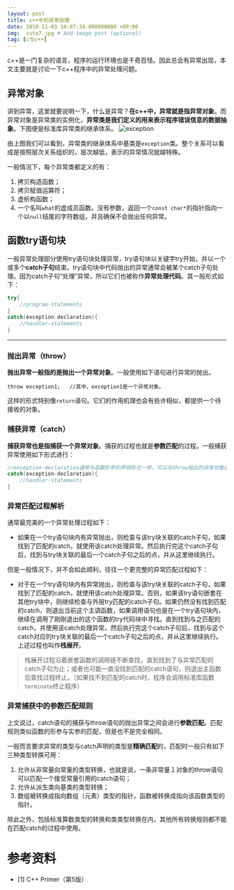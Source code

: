 ```yaml
---
layout: post
title: c++中的异常处理
date: 2018-11-03 10:07:24.000000000 +09:00
img:  cute7.jpg # Add image post (optional)
tag: [c与c++]
---
```


c++是一门复杂的语言，程序的运行环境也是千奇百怪。因此总会有异常出现，本文主要就是讨论一下c++程序中的异常处理问题。

## 异常对象
讲到异常，这里就要说明一下，什么是异常？**在c++中，异常就是指异常对象**。而异常对象是异常类的实例化，**异常类是我们定义的用来表示程序错误信息的数据抽象**。下图便是标准库异常类的继承体系。
![exception]({{site.baseurl}}/assets/img/exception/exception.jpg)

由上图我们可以看到，异常类的继承体系中基类是`exception`类。整个关系可以看成是按照层次关系组织的，层次越低，表示的异常情况就越特殊。

一般情况下，每个异常类都定义的有：
1. 拷贝构造函数；
2. 拷贝赋值运算符；
3. 虚析构函数；
4. 一个名叫`what`的虚成员函数。没有参数，返回一个`const char*`的指针指向一个以`null`结尾的字符数组，并且确保不会抛出任何异常。

## 函数try语句块
一般异常处理部分使用try语句块处理异常，try语句块以关键字try开始，并以一个或多个**catch子句**结束。try语句块中代码抛出的异常通常会被某个catch子句处理。因为catch子句“处理”异常，所以它们也被称作**异常处理代码**。其一般形式如下：
```cpp
try{
	//program-statements
}	
catch(exception-declaration){
	//handler-statements
}
```
---

### 抛出异常（throw）
**抛出异常一般指的是抛出一个异常对象**。一般使用如下语句进行异常的抛出。

	throw exception1;	//其中，exception1是一个异常对象。

这样的形式特别像`return`语句。它们的作用机理也会有些许相似，都提供一个待接收的对象。

### 捕获异常（catch）
**捕获异常也是指捕获一个异常对象**。捕获的过程也就是**参数匹配**的过程。一般捕获异常使用如下形式进行：
```cpp
//exception-declaration通常与函数形参的声明形式一样，可以与throw抛出的异常对象进行参数匹配。
catch(exception-declaration){
	//handler-statements
}
```
### 异常匹配过程解析
通常最完美的一个异常处理过程如下：
- 如果在一个try语句块内有异常抛出，则检查与该try块关联的catch子句，如果找到了匹配的catch，就使用该catch处理异常。然后执行完这个catch子句后，找到与try块关联的最后一个catch子句之后的点，并从这里继续执行。

但是一般情况下，并不会如此顺利，往往一个更完整的异常匹配过程如下：
- 对于在一个try语句块内有异常抛出，则检查与该try块关联的catch子句，如果找到了匹配的catch，就使用该catch处理异常。否则，如果该try语句嵌套在其他try块中，则继续检查与外层try匹配的catch子句。如果仍然没有找到匹配的catch，则退出当前这个主调函数，如果调用语句也是在一个try语句块内，继续在调用了刚刚退出的这个函数的try代码块中寻找。直到找到与之匹配的catch，并使用该catch处理异常。然后执行完这个catch子句后，找到与这个catch对应的try块关联的最后一个catch子句之后的点，并从这里继续执行。上述过程也叫作**栈展开**。

> 栈展开过程沿着嵌套函数的调用链不断查找，直到找到了与异常匹配的catch子句为止；或者也可能一直没找到匹配的catch语句，则退出主函数后查找过程终止。（如果找不到匹配的catch时，程序会调用标准库函数`terminate`终止程序）

### 异常捕获中的参数匹配规则
上文说过，catch语句的捕获与throw语句的抛出异常之间会进行**参数匹配**。匹配规则类似函数的形参与实参的匹配，但是也不是完全相同。

一般而言要求异常的类型与catch声明的类型是**精确匹配**的，匹配时一般只有如下三种类型转换可用：
1. 允许从非常量向常量的类型转换，也就是说，一条非常量１对象的throw语句可以匹配一个接受常量引用的catch语句；
2. 允许从派生类向基类的类型转换；
3. 数组被转换成指向数组（元素）类型的指针，函数被转换成指向该函数类型的指针。

除此之外，包括标准算数类型的转换和类类型转换在内，其他所有转换规则都不能在匹配catch的过程中使用。

# 参考资料
- [1] C++ Primer（第5版）

